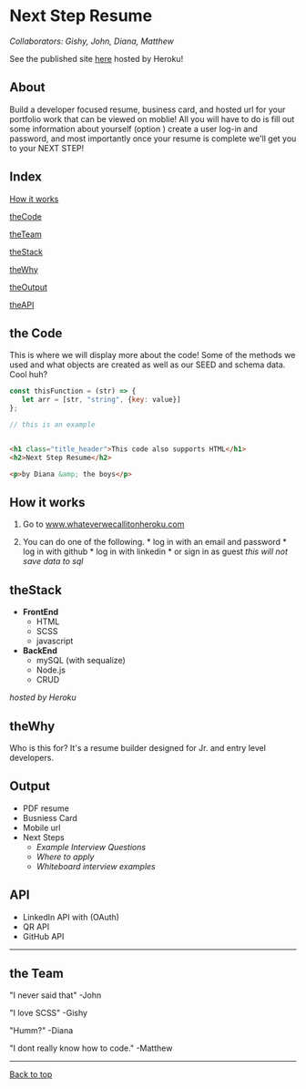 # Next Step Resume 
 
*Collaborators:*  *Gishy,*  *John,*  *Diana,*  *Matthew* 
 
See the published site [here](https://polar-headland-36196.herokuapp.com/) hosted by Heroku!
 
## About 
 
Build a developer focused resume, business card, and hosted url for your portfolio work that can be viewed on moblie! All you will have to do is fill out some information about yourself (option ) create a user log-in and password, and most importantly once your resume is complete we'll get you to your NEXT STEP! 
## Index 
 
[How it works](#How-it-works) 

[theCode](#the-Code) 
 
[theTeam](#the-Team) 
 
[theStack](#theStack) 
 
[theWhy](#theWhy) 

[theOutput](#output)

[theAPI](#api)
 
## the Code
 
This is where we will display more about the code! Some of the methods we used and what objects are created as well as our SEED and schema data. Cool huh?
 
```javascript 
const thisFunction = (str) => {
   let arr = [str, "string", {key: value}]
};

// this is an example
 ```
 
```html

<h1 class="title_header">This code also supports HTML</h1>
<h2>Next Step Resume</h2>

<p>by Diana &amp; the boys</p>

```
 
## How it works
 
  1. Go to www.whateverwecallitonheroku.com
 
  2. You can do one of the following. 
          * log in with an email and password 
          * log in with github 
          * log in with linkedin 
          * or sign in as guest *this will not save data to sql*
 

## theStack
 
* **FrontEnd**
   * HTML
   * SCSS
   * javascript
* **BackEnd**
   * mySQL (with sequalize)
   * Node.js
   * CRUD
 
*hosted by Heroku*
 
## theWhy
 
Who is this for? It's a resume builder designed for Jr. and entry level developers.
 

## Output

* PDF resume
* Busniess Card
* Mobile url
* Next Steps
   * *Example Interview Questions*
   * *Where to apply*
   * *Whiteboard interview examples*

## API

* LinkedIn API with (OAuth)
* QR API
* GitHub API


---


## the Team
 
>
"I never said that" 
-John
>

>
"I love SCSS"
 -Gishy
>

>
"Humm?"
  -Diana
>

>
"I dont really know how to code."
-Matthew
>

---

[Back to top](#next-step-resume)
